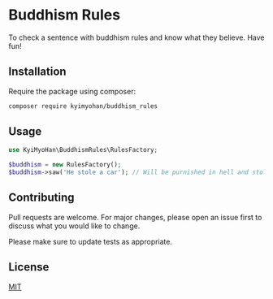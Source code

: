 # Buddhism Rules

To check a sentence with buddhism rules and know what they believe. Have fun!

## Installation

Require the package using composer:

```bash
composer require kyimyohan/buddhism_rules
```

## Usage

```php
use KyiMyoHan\BuddhismRules\RulesFactory;

$buddhism = new RulesFactory();
$buddhism->saw('He stole a car'); // Will be purnished in hell and stolen again in after life.
```

## Contributing
Pull requests are welcome. For major changes, please open an issue first to discuss what you would like to change.

Please make sure to update tests as appropriate.

## License
[MIT](./LICENSE.md)
